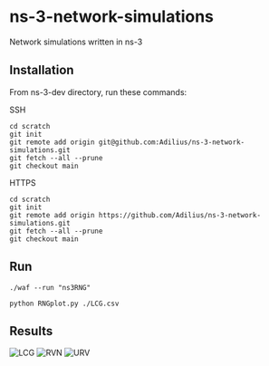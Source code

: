 # ns-3-network-simulations
Network simulations written in ns-3

## Installation
From ns-3-dev directory, run these commands:

SSH
```shell
cd scratch
git init
git remote add origin git@github.com:Adilius/ns-3-network-simulations.git
git fetch --all --prune
git checkout main
```

HTTPS
```shell
cd scratch
git init
git remote add origin https://github.com/Adilius/ns-3-network-simulations.git
git fetch --all --prune
git checkout main
```

## Run
`./waf --run "ns3RNG"`

`python RNGplot.py ./LCG.csv`

## Results
![LCG](https://user-images.githubusercontent.com/43440295/119241584-d4b34780-bb57-11eb-9a82-ad91720f7595.png)
![RVN](https://user-images.githubusercontent.com/43440295/119241585-d54bde00-bb57-11eb-8a94-93edfc7cbd9c.png)
![URV](https://user-images.githubusercontent.com/43440295/119241586-d54bde00-bb57-11eb-870a-252e4502e896.png)
